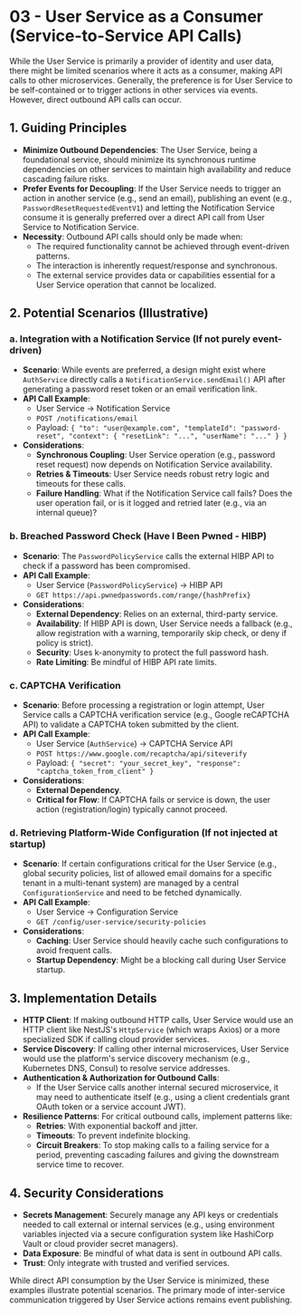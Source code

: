 # 03 - User Service as a Consumer (Service-to-Service API Calls)

While the User Service is primarily a provider of identity and user data, there might be limited scenarios where it acts as a consumer, making API calls to other microservices. Generally, the preference is for User Service to be self-contained or to trigger actions in other services via events. However, direct outbound API calls can occur.

## 1. Guiding Principles

*   **Minimize Outbound Dependencies**: The User Service, being a foundational service, should minimize its synchronous runtime dependencies on other services to maintain high availability and reduce cascading failure risks.
*   **Prefer Events for Decoupling**: If the User Service needs to trigger an action in another service (e.g., send an email), publishing an event (e.g., `PasswordResetRequestedEventV1`) and letting the Notification Service consume it is generally preferred over a direct API call from User Service to Notification Service.
*   **Necessity**: Outbound API calls should only be made when:
    *   The required functionality cannot be achieved through event-driven patterns.
    *   The interaction is inherently request/response and synchronous.
    *   The external service provides data or capabilities essential for a User Service operation that cannot be localized.

## 2. Potential Scenarios (Illustrative)

### a. Integration with a Notification Service (If not purely event-driven)

*   **Scenario**: While events are preferred, a design might exist where `AuthService` directly calls a `NotificationService.sendEmail()` API after generating a password reset token or an email verification link.
*   **API Call Example**:
    *   User Service -> Notification Service
    *   `POST /notifications/email`
    *   Payload: `{ "to": "user@example.com", "templateId": "password-reset", "context": { "resetLink": "...", "userName": "..." } }`
*   **Considerations**:
    *   **Synchronous Coupling**: User Service operation (e.g., password reset request) now depends on Notification Service availability.
    *   **Retries & Timeouts**: User Service needs robust retry logic and timeouts for these calls.
    *   **Failure Handling**: What if the Notification Service call fails? Does the user operation fail, or is it logged and retried later (e.g., via an internal queue)?

### b. Breached Password Check (Have I Been Pwned - HIBP)

*   **Scenario**: The `PasswordPolicyService` calls the external HIBP API to check if a password has been compromised.
*   **API Call Example**:
    *   User Service (`PasswordPolicyService`) -> HIBP API
    *   `GET https://api.pwnedpasswords.com/range/{hashPrefix}`
*   **Considerations**:
    *   **External Dependency**: Relies on an external, third-party service.
    *   **Availability**: If HIBP API is down, User Service needs a fallback (e.g., allow registration with a warning, temporarily skip check, or deny if policy is strict).
    *   **Security**: Uses k-anonymity to protect the full password hash.
    *   **Rate Limiting**: Be mindful of HIBP API rate limits.

### c. CAPTCHA Verification

*   **Scenario**: Before processing a registration or login attempt, User Service calls a CAPTCHA verification service (e.g., Google reCAPTCHA API) to validate a CAPTCHA token submitted by the client.
*   **API Call Example**:
    *   User Service (`AuthService`) -> CAPTCHA Service API
    *   `POST https://www.google.com/recaptcha/api/siteverify`
    *   Payload: `{ "secret": "your_secret_key", "response": "captcha_token_from_client" }`
*   **Considerations**:
    *   **External Dependency**.
    *   **Critical for Flow**: If CAPTCHA fails or service is down, the user action (registration/login) typically cannot proceed.

### d. Retrieving Platform-Wide Configuration (If not injected at startup)

*   **Scenario**: If certain configurations critical for the User Service (e.g., global security policies, list of allowed email domains for a specific tenant in a multi-tenant system) are managed by a central `ConfigurationService` and need to be fetched dynamically.
*   **API Call Example**:
    *   User Service -> Configuration Service
    *   `GET /config/user-service/security-policies`
*   **Considerations**:
    *   **Caching**: User Service should heavily cache such configurations to avoid frequent calls.
    *   **Startup Dependency**: Might be a blocking call during User Service startup.

## 3. Implementation Details

*   **HTTP Client**: If making outbound HTTP calls, User Service would use an HTTP client like NestJS's `HttpService` (which wraps Axios) or a more specialized SDK if calling cloud provider services.
*   **Service Discovery**: If calling other internal microservices, User Service would use the platform's service discovery mechanism (e.g., Kubernetes DNS, Consul) to resolve service addresses.
*   **Authentication & Authorization for Outbound Calls**:
    *   If the User Service calls another internal secured microservice, it may need to authenticate itself (e.g., using a client credentials grant OAuth token or a service account JWT).
*   **Resilience Patterns**: For critical outbound calls, implement patterns like:
    *   **Retries**: With exponential backoff and jitter.
    *   **Timeouts**: To prevent indefinite blocking.
    *   **Circuit Breakers**: To stop making calls to a failing service for a period, preventing cascading failures and giving the downstream service time to recover.

## 4. Security Considerations

*   **Secrets Management**: Securely manage any API keys or credentials needed to call external or internal services (e.g., using environment variables injected via a secure configuration system like HashiCorp Vault or cloud provider secret managers).
*   **Data Exposure**: Be mindful of what data is sent in outbound API calls.
*   **Trust**: Only integrate with trusted and verified services.

While direct API consumption by the User Service is minimized, these examples illustrate potential scenarios. The primary mode of inter-service communication triggered by User Service actions remains event publishing.
